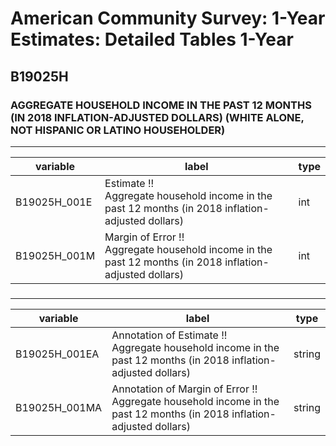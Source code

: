 # American Community Survey: 1-Year Estimates: Detailed Tables 1-Year

## B19025H

### AGGREGATE HOUSEHOLD INCOME IN THE PAST 12 MONTHS (IN 2018 INFLATION-ADJUSTED DOLLARS) (WHITE ALONE, NOT HISPANIC OR LATINO HOUSEHOLDER)

___

| variable | label | type |
| ----- | ----- | ----- |
| B19025H_001E | Estimate !!<br>Aggregate household income in the past 12 months (in 2018 inflation-adjusted dollars) | int |
| B19025H_001M | Margin of Error !!<br>Aggregate household income in the past 12 months (in 2018 inflation-adjusted dollars) | int |
### 

___

| variable | label | type |
| ----- | ----- | ----- |
| B19025H_001EA | Annotation of Estimate !!<br>Aggregate household income in the past 12 months (in 2018 inflation-adjusted dollars) | string |
| B19025H_001MA | Annotation of Margin of Error !!<br>Aggregate household income in the past 12 months (in 2018 inflation-adjusted dollars) | string |

